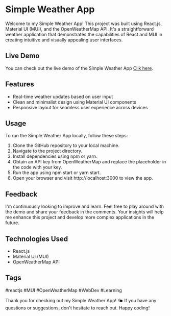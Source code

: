 # Simple Weather App

Welcome to my Simple Weather App! This project was built using React.js, Material UI (MUI), and the OpenWeatherMap API. It's a straightforward weather application that demonstrates the capabilities of React and MUI in creating intuitive and visually appealing user interfaces.

## Live Demo

You can check out the live demo of the Simple Weather App [Clik here](https://live-weather-app-10.netlify.app/).

## Features

- Real-time weather updates based on user input
- Clean and minimalist design using Material UI components
- Responsive layout for seamless user experience across devices

## Usage

To run the Simple Weather App locally, follow these steps:

1. Clone the GitHub repository to your local machine.
2. Navigate to the project directory.
3. Install dependencies using npm or yarn.
4. Obtain an API key from OpenWeatherMap and replace the placeholder in the code with your key.
5. Run the app using npm start or yarn start.
6. Open your browser and visit http://localhost:3000 to view the app.

## Feedback

I'm continuously looking to improve and learn. Feel free to play around with the demo and share your feedback in the comments. Your insights will help me enhance this project and develop more complex applications in the future.

## Technologies Used

- React.js
- Material UI (MUI)
- OpenWeatherMap API

## Tags

#reactjs #MUI #OpenWeatherMap #WebDev #Learning

Thank you for checking out my Simple Weather App! 🌤️ If you have any questions or suggestions, don't hesitate to reach out. Happy coding!
